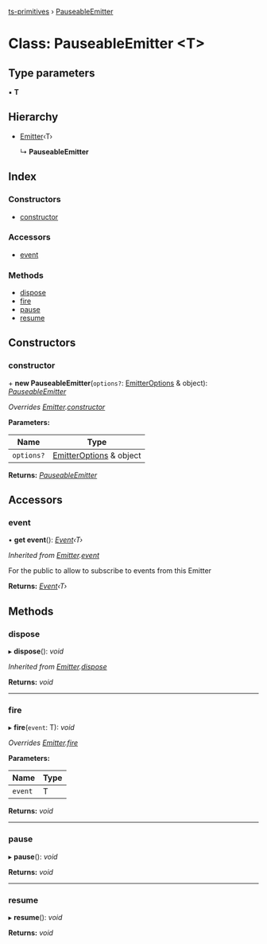 [ts-primitives](../README.md) › [PauseableEmitter](pauseableemitter.md)

# Class: PauseableEmitter <**T**>

## Type parameters

▪ **T**

## Hierarchy

* [Emitter](emitter.md)‹T›

  ↳ **PauseableEmitter**

## Index

### Constructors

* [constructor](pauseableemitter.md#constructor)

### Accessors

* [event](pauseableemitter.md#event)

### Methods

* [dispose](pauseableemitter.md#dispose)
* [fire](pauseableemitter.md#fire)
* [pause](pauseableemitter.md#pause)
* [resume](pauseableemitter.md#resume)

## Constructors

###  constructor

\+ **new PauseableEmitter**(`options?`: [EmitterOptions](../interfaces/emitteroptions.md) & object): *[PauseableEmitter](pauseableemitter.md)*

*Overrides [Emitter](emitter.md).[constructor](emitter.md#constructor)*

**Parameters:**

Name | Type |
------ | ------ |
`options?` | [EmitterOptions](../interfaces/emitteroptions.md) & object |

**Returns:** *[PauseableEmitter](pauseableemitter.md)*

## Accessors

###  event

• **get event**(): *[Event](../modules/event.md)‹T›*

*Inherited from [Emitter](emitter.md).[event](emitter.md#event)*

For the public to allow to subscribe
to events from this Emitter

**Returns:** *[Event](../modules/event.md)‹T›*

## Methods

###  dispose

▸ **dispose**(): *void*

*Inherited from [Emitter](emitter.md).[dispose](emitter.md#dispose)*

**Returns:** *void*

___

###  fire

▸ **fire**(`event`: T): *void*

*Overrides [Emitter](emitter.md).[fire](emitter.md#fire)*

**Parameters:**

Name | Type |
------ | ------ |
`event` | T |

**Returns:** *void*

___

###  pause

▸ **pause**(): *void*

**Returns:** *void*

___

###  resume

▸ **resume**(): *void*

**Returns:** *void*
